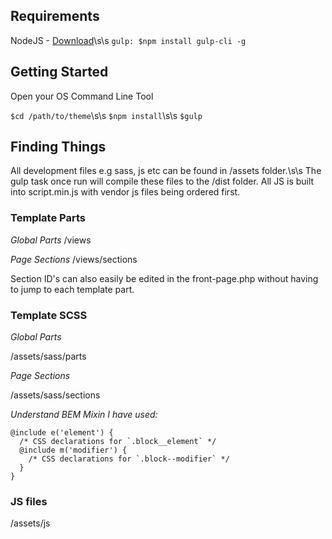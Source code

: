 ## Requirements

NodeJS - [Download](https://nodejs.org/en/)\s\s
`gulp: $npm install gulp-cli -g`

## Getting Started

Open your OS Command Line Tool

`$cd /path/to/theme`\s\s
`$npm install`\s\s
`$gulp`

## Finding Things

All development files e.g sass, js etc can be found in /assets folder.\s\s
The gulp task once run will compile these files to the /dist folder. All JS is built into script.min.js with vendor js files being ordered first.

### Template Parts

*Global Parts*
/views

*Page Sections*
/views/sections

Section ID's can also easily be edited in the front-page.php without having to jump to each template part.

### Template SCSS

*Global Parts*

/assets/sass/parts

*Page Sections*

/assets/sass/sections

*Understand BEM Mixin I have used:*

```
@include e('element') {
  /* CSS declarations for `.block__element` */
  @include m('modifier') {
    /* CSS declarations for `.block--modifier` */
  }
}
```

### JS files

/assets/js

